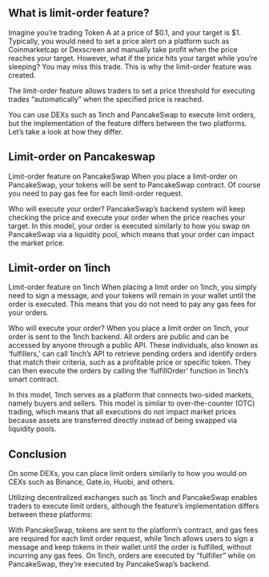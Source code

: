 ## What is limit-order feature?

Imagine you’re trading Token A at a price of $0.1, and your target is $1. Typically, you would need to set a price alert on a platform such as Coinmarketcap or Dexscreen and manually take profit when the price reaches your target. However, what if the price hits your target while you’re sleeping? You may miss this trade. This is why the limit-order feature was created.

The limit-order feature allows traders to set a price threshold for executing trades “automatically” when the specified price is reached.

You can use DEXs such as 1inch and PancakeSwap to execute limit orders, but the implementation of the feature differs between the two platforms. Let’s take a look at how they differ.

## Limit-order on Pancakeswap

Limit-order feature on PancakeSwap
When you place a limit-order on PancakeSwap, your tokens will be sent to PancakeSwap contract. Of course you need to pay gas fee for each limit-order request.

Who will execute your order?
PancakeSwap’s backend system will keep checking the price and execute your order when the price reaches your target. In this model, your order is executed similarly to how you swap on PancakeSwap via a liquidity pool, which means that your order can impact the market price.

## Limit-order on 1inch

Limit-order feature on 1inch
When placing a limit order on 1inch, you simply need to sign a message, and your tokens will remain in your wallet until the order is executed. This means that you do not need to pay any gas fees for your orders.

Who will execute your order?
When you place a limit order on 1inch, your order is sent to the 1inch backend. All orders are public and can be accessed by anyone through a public API. These individuals, also known as ‘fulfillers,’ can call 1inch’s API to retrieve pending orders and identify orders that match their criteria, such as a profitable price or specific token. They can then execute the orders by calling the ‘fulfillOrder’ function in 1inch’s smart contract.

In this model, 1inch serves as a platform that connects two-sided markets, namely buyers and sellers. This model is similar to over-the-counter (OTC) trading, which means that all executions do not impact market prices because assets are transferred directly instead of being swapped via liquidity pools.

## Conclusion

On some DEXs, you can place limit orders similarly to how you would on CEXs such as Binance, Gate.io, Huobi, and others.

Utilizing decentralized exchanges such as 1inch and PancakeSwap enables traders to execute limit orders, although the feature’s implementation differs between these platforms:

With PancakeSwap, tokens are sent to the platform’s contract, and gas fees are required for each limit order request, while 1inch allows users to sign a message and keep tokens in their wallet until the order is fulfilled, without incurring any gas fees.
On 1inch, orders are executed by “fulfiller” while on PancakeSwap, they’re executed by PancakeSwap’s backend.